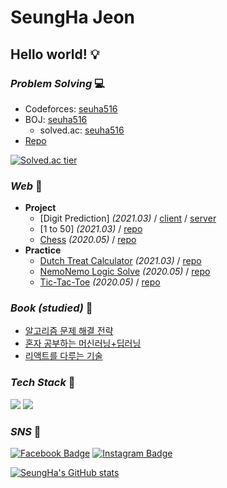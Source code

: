 # SeungHa Jeon
## **Hello world!** :bulb:  

### _Problem Solving_ 💻
* Codeforces: [seuha516](https://codeforces.com/profile/seuha516)  
* BOJ: [seuha516](http://icpc.me/seuha516)
  * solved.ac: [seuha516](https://solved.ac/profile/seuha516)
* [Repo](https://github.com/seuha516/Algorithm)

[![Solved.ac tier](http://mazassumnida.wtf/api/v2/generate_badge?boj=seuha516)](https://solved.ac/seuha516)  

### _Web_ :memo:
* <b>Project</b>
  * [Digit Prediction] *(2021.03)* / [client](https://github.com/seuha516/DigitPredcition_client) / [server](https://github.com/seuha516/DigitPrediction_server)
  * [1 to 50] *(2021.03)* / [repo](https://github.com/seuha516/1to50)
  * [Chess](https://seuha516-chess.herokuapp.com/) *(2020.05)* / [repo](https://github.com/seuha516/Chess)
* <b>Practice</b>
  * [Dutch Treat Calculator](https://seuha516.github.io/DutchTreat/DutchTreat.html) *(2021.03)* / [repo](https://github.com/seuha516/DutchTreat)
  * [NemoNemo Logic Solve](https://seuha516.github.io/NemoNemoLogic/NemoNemoLogic.html) *(2020.05)* / [repo](https://github.com/seuha516/NemoNemoLogic)
  * [Tic-Tac-Toe](https://seuha516.github.io/DevelopPractice/TicTacToe/TicTacToe.html) *(2020.05)* / [repo](https://github.com/seuha516/DevelopPractice/tree/main/TicTacToe)

### _Book (studied)_ :scroll:
* [알고리즘 문제 해결 전략](https://github.com/seuha516/Algorithm/tree/main/Algospot)
* [혼자 공부하는 머신러닝+딥러닝](https://github.com/seuha516/MachineLearningPractice)
* [리액트를 다루는 기술](https://github.com/seuha516/ReactPractice)

### _Tech Stack_ :crescent_moon:
<img src="https://img.shields.io/badge/C++--C44242?style=flat-square&logo=C%2B%2B&logoColor=white"/></a>
<img src="https://img.shields.io/badge/Python-3766AB?style=flat-square&logo=Python&logoColor=white"/></a> 

### _SNS_ :rocket:
[![Facebook Badge](https://img.shields.io/badge/-Facebook-1877f2?style=flat-square&logo=facebook&logoColor=white&link=https://www.facebook.com/seuha516)](https://www.facebook.com/seuha516) 
[![Instagram Badge](https://img.shields.io/badge/-Instagram-dd2a7b?style=flat-square&logo=instagram&logoColor=white&link=https://www.instagram.com/jeon.seungha/)](https://www.instagram.com/jeon.seungha/)  

[![SeungHa's GitHub stats](https://github-readme-stats.vercel.app/api?username=seuha516)](https://github.com/anuraghazra/github-readme-stats)
